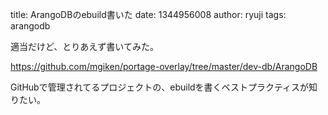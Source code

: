 title: ArangoDBのebuild書いた
date: 1344956008
author: ryuji
tags: arangodb

適当だけど、とりあえず書いてみた。

https://github.com/mgiken/portage-overlay/tree/master/dev-db/ArangoDB

GitHubで管理されてるプロジェクトの、ebuildを書くベストプラクティスが知りたい。
